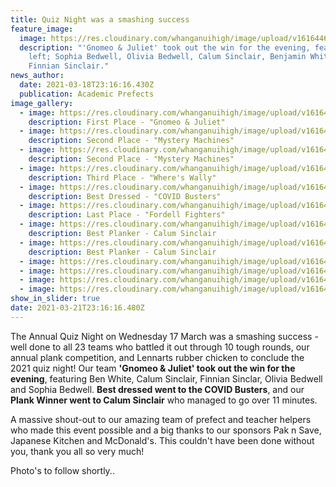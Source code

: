 ```yaml
---
title: Quiz Night was a smashing success
feature_image:
  image: https://res.cloudinary.com/whanganuihigh/image/upload/v1616446096/Events/Copy_of_IMG_6942.jpg
  description: "'Gnomeo & Juliet' took out the win for the evening, featuring from
    left; Sophia Bedwell, Olivia Bedwell, Calum Sinclair, Benjamin White and
    Finnian Sinclair."
news_author:
  date: 2021-03-18T23:16:16.430Z
  publication: Academic Prefects
image_gallery:
  - image: https://res.cloudinary.com/whanganuihigh/image/upload/v1616448661/News/QUIZ%20NIGHT%2017.3.21%20Website%20photos/1a._First_Place_-_Gnomeo_Juliet.jpg
    description: First Place - "Gnomeo & Juliet"
  - image: https://res.cloudinary.com/whanganuihigh/image/upload/v1616448661/News/QUIZ%20NIGHT%2017.3.21%20Website%20photos/2._Second_Place_-_Mystery_Machines.jpg
    description: Second Place - "Mystery Machines"
  - image: https://res.cloudinary.com/whanganuihigh/image/upload/v1616448657/News/QUIZ%20NIGHT%2017.3.21%20Website%20photos/2a._Second_Place_-_Mystery_Machines.jpg
    description: Second Place - "Mystery Machines"
  - image: https://res.cloudinary.com/whanganuihigh/image/upload/v1616448659/News/QUIZ%20NIGHT%2017.3.21%20Website%20photos/3._Third_Place_-_Where_s_Wally._Firooze_Toni_Nathaniel_Laura_Amy.jpg
    description: Third Place - "Where's Wally"
  - image: https://res.cloudinary.com/whanganuihigh/image/upload/v1616448653/News/QUIZ%20NIGHT%2017.3.21%20Website%20photos/4._Best_Dressed_-_COVID_Busters.jpg
    description: Best Dressed - "COVID Busters"
  - image: https://res.cloudinary.com/whanganuihigh/image/upload/v1616448681/News/QUIZ%20NIGHT%2017.3.21%20Website%20photos/5._Last_Place_-_Fordell_Fighters.jpg
    description: Last Place - "Fordell Fighters"
  - image: https://res.cloudinary.com/whanganuihigh/image/upload/v1616448681/News/QUIZ%20NIGHT%2017.3.21%20Website%20photos/6a._Best_Planker_-_Calum_Sinclair.jpg
    description: Best Planker - Calum Sinclair
  - image: https://res.cloudinary.com/whanganuihigh/image/upload/v1616448674/News/QUIZ%20NIGHT%2017.3.21%20Website%20photos/6._Best_Planker_-_Calum_Sinclair.jpg
    description: Best Planker - Calum Sinclair
  - image: https://res.cloudinary.com/whanganuihigh/image/upload/v1616448693/News/QUIZ%20NIGHT%2017.3.21%20Website%20photos/Extra_4.jpg
  - image: https://res.cloudinary.com/whanganuihigh/image/upload/v1616448699/News/QUIZ%20NIGHT%2017.3.21%20Website%20photos/Extra_6.jpg
  - image: https://res.cloudinary.com/whanganuihigh/image/upload/v1616448700/News/QUIZ%20NIGHT%2017.3.21%20Website%20photos/Extra_5.jpg
  - image: https://res.cloudinary.com/whanganuihigh/image/upload/v1616448709/News/QUIZ%20NIGHT%2017.3.21%20Website%20photos/Extra_7.jpg
show_in_slider: true
date: 2021-03-21T23:16:16.480Z
---
```

The Annual Quiz Night on Wednesday 17 March was a smashing success - well done to all 23 teams who battled it out through 10 tough rounds, our annual plank competition, and Lennarts rubber chicken to conclude the 2021 quiz night! Our team **'Gnomeo & Juliet' took out the win for the evening**, featuring Ben White, Calum Sinclair, Finnian Sinclar, Olivia Bedwell and Sophia Bedwell. **Best dressed went to the COVID Busters**, and our **Plank Winner went to Calum Sinclair** who managed to go over 11 minutes.
 
A massive shout-out to our amazing team of prefect and teacher helpers who made this event possible and a big thanks to our sponsors Pak n Save, Japanese Kitchen and McDonald's. This couldn't have been done without you, thank you all so very much!

Photo's to follow shortly.. 
